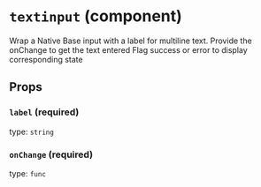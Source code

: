 `textinput` (component)
=======================

Wrap a Native Base input with a label for multiline text.
Provide the onChange to get the text entered
Flag success or error to display corresponding state

Props
-----

### `label` (required)

type: `string`


### `onChange` (required)

type: `func`

